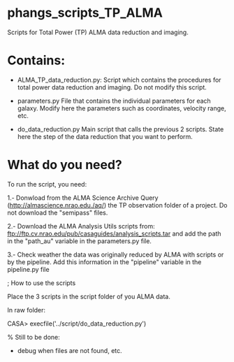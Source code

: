 # phangs_scripts_TP_ALMA
Scripts for Total Power (TP) ALMA data reduction and imaging.

# Contains:

- ALMA_TP_data_reduction.py:
  Script which contains the procedures for total power data reduction and imaging. Do not modify this script.
  
- parameters.py
  File that contains the individual parameters for each galaxy. Modify here the parameters such as
  coordinates, velocity range, etc.
  
- do_data_reduction.py
  Main script that calls the previous 2 scripts. State here the step of the data reduction that you want to perform.
  
# What do you need?   

To run the script, you need:

1.- Donwload from the ALMA Science Archive Query (http://almascience.nrao.edu./aq/) the TP observation folder of a project.
    Do not download the "semipass" files. 
    
2.- Download the ALMA Analysis Utils scripts from: ftp://ftp.cv.nrao.edu/pub/casaguides/analysis_scripts.tar and add the path
    in the "path_au" variable in the parameters.py file.
    
3.- Check weather the data was originally reduced by ALMA with scripts or by the pipeline. Add this information in the
    "pipeline" variable in the pipeline.py file


; How to use the scripts  

Place the 3 scripts in the script folder of you ALMA data.

In raw folder:

CASA> execfile('../script/do_data_reduction.py')


% Still to be done:

- debug when files are not found, etc.

